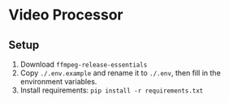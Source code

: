 # Video Processor

## Setup

1. Download `ffmpeg-release-essentials`
2. Copy `./.env.example` and rename it to `./.env`, then fill in the environment variables.
3. Install requirements: `pip install -r requirements.txt`
